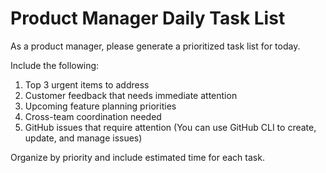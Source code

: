 # Product Manager Daily Task List

As a product manager, please generate a prioritized task list for today.

Include the following:
1. Top 3 urgent items to address
2. Customer feedback that needs immediate attention
3. Upcoming feature planning priorities
4. Cross-team coordination needed
5. GitHub issues that require attention (You can use GitHub CLI to create, update, and manage issues)

Organize by priority and include estimated time for each task.